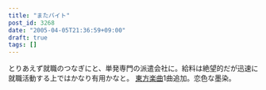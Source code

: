 ```yaml
---
title: "またバイト"
post_id: 3268
date: "2005-04-05T21:36:59+09:00"
draft: true
tags: []
---
```



とりあえず就職のつなぎにと、単発専門の派遣会社に。給料は絶望的だが迅速に就職活動する上ではかなり有用かなと。 [東方楽曲](https://danmaq.com/3267)1曲追加。恋色な墨染。

